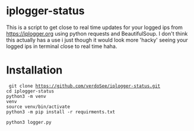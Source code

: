 # iplogger-status

This is a script to get close to real time updates for your logged ips from https://iplogger.org using python requests and BeautifulSoup.
I don't think this actually has a use i just though it would look more 'hacky' seeing your logged ips in terminal close to real time haha.

# Installation


<code> git clone https://github.com/verdoSee/iplogger-status.git</code>
<br>
<code>cd iplogger-status</code>
<br>
<code>python3 -m venv venv</code>
<br>
<code>source venv/bin/activate</code>
<br>
<code>python3 -m pip install -r requirments.txt</code>
<br>
<code> python3 logger.py</code>

